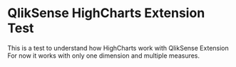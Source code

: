 QlikSense HighCharts Extension Test
=========================

This is a test to understand how HighCharts work with QlikSense Extension
For now it works with only one dimension and multiple measures.